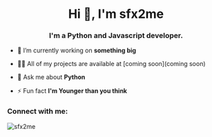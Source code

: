 <h1 align="center">Hi 👋, I'm sfx2me</h1>
<h3 align="center">I'm a Python and Javascript developer.</h3>


- 🔭 I’m currently working on **something big**

- 👨‍💻 All of my projects are available at [coming soon](coming soon)

- 💬 Ask me about **Python**

- ⚡ Fun fact **I'm Younger than you think**

<h3 align="left">Connect with me:</h3>
<p align="left">
</p>



<p><img align="center" src="https://github-readme-stats.vercel.app/api/top-langs?username=sfx2me&show_icons=true&locale=en&layout=compact" alt="sfx2me" /></p>

